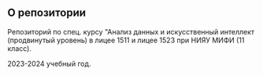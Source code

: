## О репозитории

Репозиторий по спец. курсу "Анализ данных и искусственный интеллект (продвинутый уровень) в лицее 1511 и лицее 1523 при НИЯУ МИФИ (11 класс).

2023-2024 учебный год.
